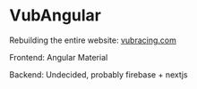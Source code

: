 # VubAngular
Rebuilding the entire website: [vubracing.com](https://vubracing.be)

Frontend: Angular Material

Backend: Undecided, probably firebase + nextjs
